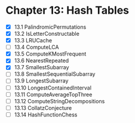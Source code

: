 # Chapter 13: Hash Tables

- [X] 13.1 PalindromicPermutations
- [X] 13.2 IsLetterConstructable
- [X] 13.3 LRUCache
- [ ] 13.4 ComputeLCA
- [X] 13.5 ComputeKMostFrequent
- [X] 13.6 NearestRepeated
- [X] 13.7 SmallestSubarray
- [ ] 13.8 SmallestSequentialSubarray
- [ ] 13.9 LongestSubarray
- [ ] 13.10 LongestContainedInterval
- [ ] 13.11 ComputeAverageTopThree
- [ ] 13.12 ComputeStringDecompositions
- [ ] 13.13 CollatzConjecture
- [ ] 13.14 HashFunctionChess
